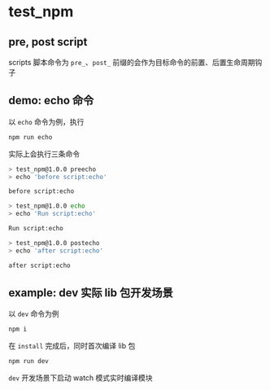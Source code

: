 # test_npm

## pre, post script

scripts 脚本命令为 `pre_`、`post_` 前缀的会作为目标命令的前置、后置生命周期钩子

## demo: echo 命令

以 `echo` 命令为例，执行

```sh
npm run echo
```

实际上会执行三条命令

```sh
> test_npm@1.0.0 preecho
> echo 'before script:echo'

before script:echo

> test_npm@1.0.0 echo
> echo 'Run script:echo'

Run script:echo

> test_npm@1.0.0 postecho
> echo 'after script:echo'

after script:echo
```

## example: dev 实际 lib 包开发场景

以 `dev` 命令为例

```sh
npm i
```

在 `install` 完成后，同时首次编译 lib 包

```sh
npm run dev
```

`dev` 开发场景下启动 watch 模式实时编译模块
